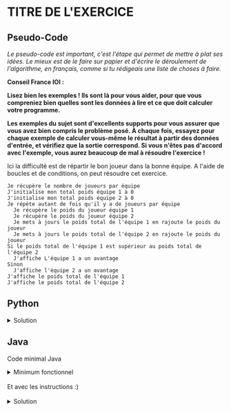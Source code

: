 # TITRE DE L'EXERCICE

## Pseudo-Code

_Le pseudo-code est important, c'est l'étape qui permet de mettre à plat ses idées. Le mieux est de le faire sur papier et d'écrire le déroulement de l'algorithme, en français, comme si tu rédigeais une liste de choses à faire._

**Conseil France IOI :**

**Lisez bien les exemples ! Ils sont là pour vous aider, pour que vous compreniez bien quelles sont les données à lire et ce que doit calculer votre programme.**

**Les exemples du sujet sont d'excellents supports pour vous assurer que vous avez bien compris le problème posé. À chaque fois, essayez pour chaque exemple de calculer vous-même le résultat à partir des données d'entrée, et vérifiez que la sortie correspond. Si vous n'êtes pas d'accord avec l'exemple, vous aurez beaucoup de mal à résoudre l'exercice !**

Ici la difficulté est de répartir le bon joueur dans la bonne équipe. A l'aide de boucles et de conditions, on peut résoudre cet exercice.

```
Je récupère le nombre de joueurs par équipe
J'initialise mon total poids équipe 1 à 0
J'initialise mon total poids équipe 2 à 0
Je répète autant de fois qu'il y a de joueurs par équipe
  Je récupère le poids du joueur équipe 1
  Je récupère le poids du joueur équipe 2
  Je mets à jours le poids total de l'équipe 1 en rajoute le poids du joueur
  Je mets à jours le poids total de l'équipe 2 en rajoute le poids du joueur
Si le poids total de l'équipe 1 est supérieur au poids total de l'équipe 2
  J'affiche L'équipe 1 a un avantage
Sinon
  J'affiche l'équipe 2 a un avantage
J'affiche le poids total de l'équipe 1
J'affiche le poids total de l'équipe 2
```

## Python

<details>
  <summary>Solution</summary>

```Python
nbPersonnes = int(input())
totalÉquipe1 = 0
totalÉquipe2 = 0
for loop in range(nbPersonnes):
   poids1 = int(input())
   poids2 = int(input())
   totalÉquipe1 = totalÉquipe1 + poids1
   totalÉquipe2 = totalÉquipe2 + poids2
if totalÉquipe1 > totalÉquipe2:
   print("L'équipe 1 a un avantage")
else:
   print("L'équipe 2 a un avantage")
print("Poids total pour l'équipe 1 :", totalÉquipe1)
print("Poids total pour l'équipe 2 :", totalÉquipe2)
```

</details>

## Java

Code minimal Java

<details>
  <summary>Minimum fonctionnel</summary>

```Java
  class Main {
    public static void main(String[] args) {
      // ton code ici
    }
  }
```

</details>

</br>
Et avec les instructions :)
</br>
</br>

<details>
  <summary>Solution</summary>


```Java
import algorea.Scanner;
class Main {
   static Scanner entrée = new Scanner(System.in);
   public static void main(String[] args) {
      int nbPersonnes = entrée.nextInt();
      int totalÉquipe1 = 0, totalÉquipe2 = 0;
      for (int loop = 1; loop <= nbPersonnes; loop = loop + 1) {
         int poids1 = entrée.nextInt();
         int poids2 = entrée.nextInt();
         totalÉquipe1 = totalÉquipe1 + poids1;
         totalÉquipe2 = totalÉquipe2 + poids2;
      }
      if (totalÉquipe1 > totalÉquipe2) {
         System.out.println("L'équipe 1 a un avantage");
      }
      else {
         System.out.println("L'équipe 2 a un avantage");
      }
      System.out.println("Poids total pour l'équipe 1 : " + totalÉquipe1);
      System.out.println("Poids total pour l'équipe 2 : " + totalÉquipe2);
   }
}
```

</details>
